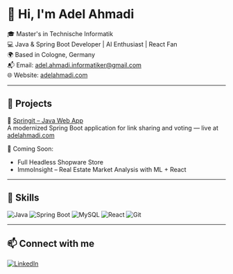 # 👋 Hi, I'm Adel Ahmadi

🎓 Master's in Technische Informatik  
💻 Java & Spring Boot Developer | AI Enthusiast | React Fan  
🌍 Based in Cologne, Germany  
📬 Email: adel.ahmadi.informatiker@gmail.com  
🌐 Website: [adelahmadi.com](http://www.adelahmadi.com)

---

## 🚀 Projects

🔹 [Springit – Java Web App](https://github.com/adelahmadiinformatiker/Springit)  
A modernized Spring Boot application for link sharing and voting — live at [adelahmadi.com](http://www.adelahmadi.com)

🔹 Coming Soon:  
- Full Headless Shopware Store  
- ImmoInsight – Real Estate Market Analysis with ML + React

---

## 🧰 Skills

![Java](https://img.shields.io/badge/Java-ED8B00?style=flat&logo=java&logoColor=white)
![Spring Boot](https://img.shields.io/badge/Spring_Boot-6DB33F?style=flat&logo=spring-boot&logoColor=white)
![MySQL](https://img.shields.io/badge/MySQL-005C84?style=flat&logo=mysql&logoColor=white)
![React](https://img.shields.io/badge/React-20232A?style=flat&logo=react&logoColor=61DAFB)
![Git](https://img.shields.io/badge/Git-F05032?style=flat&logo=git&logoColor=white)

---

## 📫 Connect with me

[![LinkedIn](https://img.shields.io/badge/LinkedIn-0077B5?style=flat&logo=linkedin&logoColor=white)](https://www.linkedin.com/in/adel-ahmadi-informatiker/)
